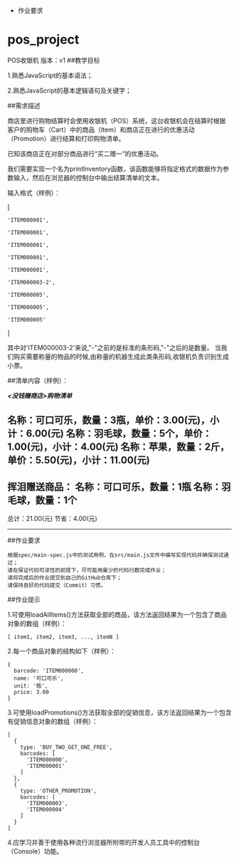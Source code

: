 - 作业要求

# pos_project
POS收银机 版本：v1
##教学目标

1.熟悉JavaScript的基本语法；

2.熟悉JavaScript的基本逻辑语句及关键字；

##需求描述

商店里进行购物结算时会使用收银机（POS）系统，这台收银机会在结算时根据客户的购物车（Cart）中的商品（Item）和商店正在进行的优惠活动（Promotion）进行结算和打印购物清单。

已知该商店正在对部分商品进行“买二赠一”的优惠活动。

我们需要实现一个名为printInventory函数，该函数能够将指定格式的数据作为参数输入，然后在浏览器的控制台中输出结算清单的文本。

输入格式（样例）：

[

    'ITEM000001',
    
    'ITEM000001',
    
    'ITEM000001',
    
    'ITEM000001',
    
    'ITEM000001',
    
    'ITEM000003-2',
    
    'ITEM000005',
    
    'ITEM000005',
    
    'ITEM000005'
]

其中对'ITEM000003-2'来说,"-"之前的是标准的条形码,"-"之后的是数量。 当我们购买需要称量的物品的时候,由称量的机器生成此类条形码,收银机负责识别生成小票。

##清单内容（样例）：

***<没钱赚商店>购物清单***

名称：可口可乐，数量：3瓶，单价：3.00(元)，小计：6.00(元)
名称：羽毛球，数量：5个，单价：1.00(元)，小计：4.00(元)
名称：苹果，数量：2斤，单价：5.50(元)，小计：11.00(元)
----------------------
挥泪赠送商品：
名称：可口可乐，数量：1瓶
名称：羽毛球，数量：1个
----------------------
总计：21.00(元)
节省：4.00(元)
**********************

##作业要求

    根据spec/main-spec.js中的测试用例，在src/main.js文件中编写实现代码并确保测试通过；
    请在保证代码可读性的前提下，尽可能用最少的代码行数完成作业；
    请将完成后的作业提交到自己的GitHub仓库下；
    请保持良好的代码提交（Commit）习惯。

##作业提示

1.可使用loadAllItems()方法获取全部的商品，该方法返回结果为一个包含了商品对象的数组（样例）：

    [ item1, item2, item3, ..., itemN ]

2.每一个商品对象的结构如下（样例）：

    {
      barcode: 'ITEM000000',
      name: '可口可乐',
      unit: '瓶',
      price: 3.00
    }

3.可使用loadPromotions()方法获取全部的促销信息，该方法返回结果为一个包含有促销信息对象的数组（样例）：

    [
      {
        type: 'BUY_TWO_GET_ONE_FREE',
        barcodes: [
          'ITEM000000',
          'ITEM000001'
        ]
      },
      {
        type: 'OTHER_PROMOTION',
        barcodes: [
          'ITEM000003',
          'ITEM000004'
        ]
      }
    ]

4.应学习并善于使用各种流行浏览器所附带的开发人员工具中的控制台（Console）功能。
